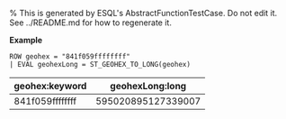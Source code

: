 % This is generated by ESQL's AbstractFunctionTestCase. Do not edit it. See ../README.md for how to regenerate it.

**Example**

```esql
ROW geohex = "841f059ffffffff"
| EVAL geohexLong = ST_GEOHEX_TO_LONG(geohex)
```

| geohex:keyword | geohexLong:long |
| --- | --- |
| 841f059ffffffff | 595020895127339007 |


